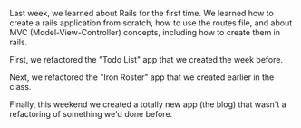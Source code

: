 Last week, we learned about Rails for the first time. We learned how to create a rails application from scratch, how to use the routes file, and about MVC (Model-View-Controller) concepts, including how to create them in rails.

First, we refactored the "Todo List" app that we created the week before. 

Next, we refactored the "Iron Roster" app that we created earlier in the class. 

Finally, this weekend we created a totally new app (the blog) that wasn't a refactoring of something we'd done before.
